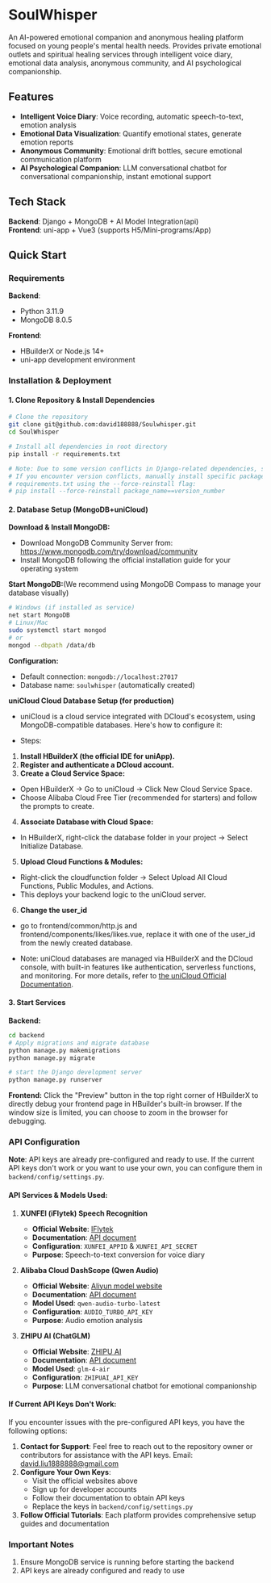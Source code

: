 # SoulWhisper

An AI-powered emotional companion and anonymous healing platform focused on young people's mental health needs. Provides private emotional outlets and spiritual healing services through intelligent voice diary, emotional data analysis, anonymous community, and AI psychological companionship.

## Features

- **Intelligent Voice Diary**: Voice recording, automatic speech-to-text, emotion analysis
- **Emotional Data Visualization**: Quantify emotional states, generate emotion reports
- **Anonymous Community**: Emotional drift bottles, secure emotional communication platform
- **AI Psychological Companion**: LLM conversational chatbot for conversational companionship, instant emotional support

## Tech Stack

**Backend**: Django + MongoDB + AI Model Integration(api)  
**Frontend**: uni-app + Vue3 (supports H5/Mini-programs/App)



## Quick Start

### Requirements
**Backend**:  
- Python 3.11.9
- MongoDB 8.0.5

**Frontend**:  
- HBuilderX or Node.js 14+
- uni-app development environment

### Installation & Deployment

#### 1. Clone Repository & Install Dependencies

```bash
# Clone the repository
git clone git@github.com:david188888/Soulwhisper.git
cd SoulWhisper

# Install all dependencies in root directory
pip install -r requirements.txt

# Note: Due to some version conflicts in Django-related dependencies, some package versions may conflict.
# If you encounter version conflicts, manually install specific package versions from 
# requirements.txt using the --force-reinstall flag:
# pip install --force-reinstall package_name==version_number
```

#### 2. Database Setup (MongoDB+uniCloud)

**Download & Install MongoDB:**
- Download MongoDB Community Server from: https://www.mongodb.com/try/download/community
- Install MongoDB following the official installation guide for your operating system

**Start MongoDB:**(We recommend using MongoDB Compass to manage your database visually)
```bash
# Windows (if installed as service)
net start MongoDB
# Linux/Mac
sudo systemctl start mongod
# or
mongod --dbpath /data/db
```

**Configuration:**
- Default connection: `mongodb://localhost:27017`
- Database name: `soulwhisper` (automatically created)

**uniCloud Cloud Database Setup (for production)**
- uniCloud is a cloud service integrated with DCloud's ecosystem, using MongoDB-compatible databases. Here's how to configure it:

- Steps:
1. **Install HBuilderX (the official IDE for uniApp).**
2. **Register and authenticate a DCloud account.**
3. **Create a Cloud Service Space:**
- Open HBuilderX → Go to uniCloud → Click New Cloud Service Space.
- Choose Alibaba Cloud Free Tier (recommended for starters) and follow the prompts to create.
4. **Associate Database with Cloud Space:**
- In HBuilderX, right-click the database folder in your project → Select Initialize Database.
5. **Upload Cloud Functions & Modules:**
- Right-click the cloudfunction folder → Select Upload All Cloud Functions, Public Modules, and Actions.
- This deploys your backend logic to the uniCloud server.
6. **Change the user_id**
- go to frontend/common/http.js and frontend/components/likes/likes.vue, replace it with one of the user_id from the newly created database.

- Note: uniCloud databases are managed via HBuilderX and the DCloud console, with built-in features like authentication, serverless functions, and monitoring. For more details, refer to [the uniCloud Official Documentation](https://doc.dcloud.net.cn/uniCloud/).

#### 3. Start Services

**Backend:**
```bash
cd backend
# Apply migrations and migrate database
python manage.py makemigrations
python manage.py migrate

# start the Django development server
python manage.py runserver
```

**Frontend:**
Click the "Preview" button in the top right corner of HBuilderX to directly debug your frontend page in HBuilder's built-in browser. If the window size is limited, you can choose to zoom in the browser for debugging.

### API Configuration

**Note**: API keys are already pre-configured and ready to use. If the current API keys don't work or you want to use your own, you can configure them in `backend/config/settings.py`.

#### API Services & Models Used:

1. **XUNFEI (iFlytek) Speech Recognition**
   - **Official Website**: [IFlytek](https://www.xfyun.cn/)
   - **Documentation**: [API document](https://www.xfyun.cn/doc/asr/ifasr_new/API.html)
   - **Configuration**: `XUNFEI_APPID` & `XUNFEI_API_SECRET`
   - **Purpose**: Speech-to-text conversion for voice diary

2. **Alibaba Cloud DashScope (Qwen Audio)**
   - **Official Website**: [Aliyun model website ](https://bailian.console.aliyun.com/?spm=5176.29597918.J_tAwMEW-mKC1CPxlfy227s.1.f3a57b08nMo0jk&tab=model#/model-market)
   - **Documentation**: [API document](https://bailian.console.aliyun.com/?spm=5176.29597918.J_tAwMEW-mKC1CPxlfy227s.1.f3a57b08nMo0jk&tab=api#/api/?type=model&url=https%3A%2F%2Fhelp.aliyun.com%2Fdocument_detail%2F2845960.html)
   - **Model Used**: `qwen-audio-turbo-latest`
   - **Configuration**: `AUDIO_TURBO_API_KEY`
   - **Purpose**: Audio emotion analysis

3. **ZHIPU AI (ChatGLM)**
   - **Official Website**: [ZHIPU AI](https://open.bigmodel.cn/)
   - **Documentation**: [API document](https://open.bigmodel.cn/dev/api)
   - **Model Used**: `glm-4-air`
   - **Configuration**: `ZHIPUAI_API_KEY`
   - **Purpose**: LLM conversational chatbot for emotional companionship

#### If Current API Keys Don't Work:
If you encounter issues with the pre-configured API keys, you have the following options:

1. **Contact for Support**: Feel free to reach out to the repository owner or contributors for assistance with the API keys. Email: david.liu1888888@gmail.com
2. **Configure Your Own Keys**: 
   - Visit the official websites above
   - Sign up for developer accounts
   - Follow their documentation to obtain API keys
   - Replace the keys in `backend/config/settings.py`
3. **Follow Official Tutorials**: Each platform provides comprehensive setup guides and documentation


### Important Notes
1. Ensure MongoDB service is running before starting the backend
2. API keys are already configured and ready to use
